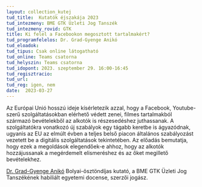 ```yaml
---
layout: collection_kutej
tud_title:  Kutatók éjszakája 2023
tud_intezmeny: BME GTK Üzleti Jog Tanszék
tud_intezmeny_rovid: GTK
title: Ki felel a Facebookon megosztott tartalmakért?
tud_programfelelos: Dr. Grad-Gyenge Anikó
tud_eloadok: 
tud_tipus: Csak online látogatható
tud_online: Teams csatorna
tud_helyszin: Teams csatorna
tud_idopont: 2023. szeptember 29. 16:00-16:45
tud_regisztracio: 
tud_url: 
tud_reg: igen, nem
date:  2023-03-27
---
```


Az Európai Unió hosszú ideje kísérletezik azzal, hogy a Facebook, Youtube-szerű szolgáltatásokban elérhető védett zenei, filmes tartalmakból származó bevételekből az alkotók is részesedéshez juthassanak. A szolgáltatókra vonatkozó új szabályok egy tágabb keretbe is ágyazódnak, ugyanis az EU az elmúlt évben a teljes belső piacon általános szabályozást vezetett be a digitális szolgáltatások tekintetében. Az előadás bemutatja, hogy ezek a megoldások elegendőek-e ahhoz, hogy az alkotók hozzájussanak a megérdemelt elismeréshez és az őket megillető bevételekhez.

[Dr. Grad-Gyenge Anikó](https://law.bme.hu/munkatarsaink ) Bolyai-ösztöndíjas kutató, a BME GTK Üzleti Jog Tanszékének habiliált egyetemi docense, szerzői jogász. 

